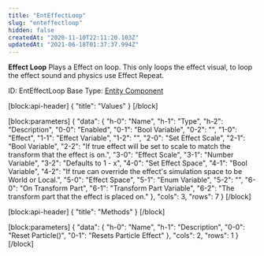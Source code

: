 ```yaml
---
title: "EntEffectLoop"
slug: "enteffectloop"
hidden: false
createdAt: "2020-11-10T22:11:20.103Z"
updatedAt: "2021-06-18T01:37:37.994Z"
---
```

**Effect Loop**
Plays a Effect on loop. This only loops the effect visual, to loop the effect sound and physics use Effect Repeat.

ID: EntEffectLoop
Base Type: [Entity Component](doc:componententity)

[block:api-header]
{
  "title": "Values"
}
[/block]

[block:parameters]
{
  "data": {
    "h-0": "Name",
    "h-1": "Type",
    "h-2": "Description",
    "0-0": "Enabled",
    "0-1": "Bool Variable",
    "0-2": "",
    "1-0": "Effect",
    "1-1": "Effect Variable",
    "1-2": "",
    "2-0": "Set Effect Scale",
    "2-1": "Bool Variable",
    "2-2": "If true effect will be set to scale to match the transform that the effect is on.",
    "3-0": "Effect Scale",
    "3-1": "Number Variable",
    "3-2": "Defaults to 1 - x",
    "4-0": "Set Effect Space",
    "4-1": "Bool Variable",
    "4-2": "If true can override the effect's simulation space to be World or Local.",
    "5-0": "Effect Space",
    "5-1": "Enum Variable<Effect Space>",
    "5-2": "",
    "6-0": "On Transform Part",
    "6-1": "Transform Part Variable",
    "6-2": "The transform part that the effect is placed on."
  },
  "cols": 3,
  "rows": 7
}
[/block]

[block:api-header]
{
  "title": "Methods"
}
[/block]

[block:parameters]
{
  "data": {
    "h-0": "Name",
    "h-1": "Description",
    "0-0": "Reset Particle()",
    "0-1": "Resets Particle Effect"
  },
  "cols": 2,
  "rows": 1
}
[/block]